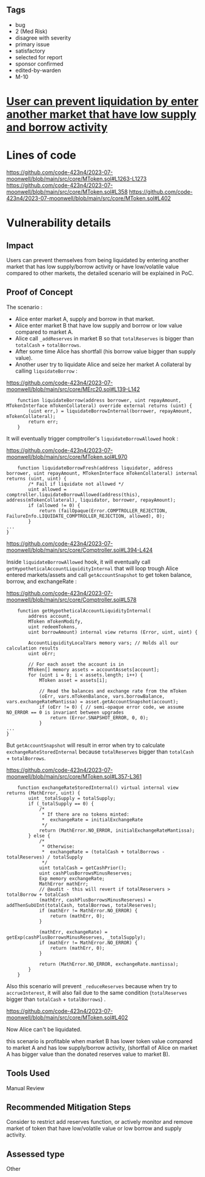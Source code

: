 ## Tags

- bug
- 2 (Med Risk)
- disagree with severity
- primary issue
- satisfactory
- selected for report
- sponsor confirmed
- edited-by-warden
- M-10

# [User can prevent liquidation by enter another market that have low supply and borrow activity](https://github.com/code-423n4/2023-07-moonwell-findings/issues/239) 

# Lines of code

https://github.com/code-423n4/2023-07-moonwell/blob/main/src/core/MToken.sol#L1263-L1273
https://github.com/code-423n4/2023-07-moonwell/blob/main/src/core/MToken.sol#L358
https://github.com/code-423n4/2023-07-moonwell/blob/main/src/core/MToken.sol#L402


# Vulnerability details

## Impact
Users can prevent themselves from being liquidated by entering another market that has low supply/borrow activity or have low/volatile value compared to other markets, the detailed scenario will be explained in PoC.

## Proof of Concept

The scenario :
- Alice enter market A, supply and borrow in that market.
- Alice enter market B that have low supply and borrow or low value compared to market A.
- Alice call `_addReserves` in market B so that `totalReserves` is bigger than `totalCash` + `totalBorrows`.
- After some time Alice has shortfall (his borrow value bigger than supply value).
- Another user try to liquidate Alice and seize her market A collateral by calling `liquidateBorrow` :

https://github.com/code-423n4/2023-07-moonwell/blob/main/src/core/MErc20.sol#L139-L142

```solidity
    function liquidateBorrow(address borrower, uint repayAmount, MTokenInterface mTokenCollateral) override external returns (uint) {
        (uint err,) = liquidateBorrowInternal(borrower, repayAmount, mTokenCollateral);
        return err;
    }
```

It will eventually trigger comptroller's `liquidateBorrowAllowed` hook :

https://github.com/code-423n4/2023-07-moonwell/blob/main/src/core/MToken.sol#L970

```solidity
    function liquidateBorrowFresh(address liquidator, address borrower, uint repayAmount, MTokenInterface mTokenCollateral) internal returns (uint, uint) {
        /* Fail if liquidate not allowed */
        uint allowed = comptroller.liquidateBorrowAllowed(address(this), address(mTokenCollateral), liquidator, borrower, repayAmount);
        if (allowed != 0) {
            return (failOpaque(Error.COMPTROLLER_REJECTION, FailureInfo.LIQUIDATE_COMPTROLLER_REJECTION, allowed), 0);
        }
...
}
```

https://github.com/code-423n4/2023-07-moonwell/blob/main/src/core/Comptroller.sol#L394-L424

Inside `liquidateBorrowAllowed` hook, it will eventually call `getHypotheticalAccountLiquidityInternal` that will loop trough Alice entered markets/assets and call `getAccountSnapshot` to get token balance, borrow, and exchangeRate : 

https://github.com/code-423n4/2023-07-moonwell/blob/main/src/core/Comptroller.sol#L578

```solidity
    function getHypotheticalAccountLiquidityInternal(
        address account,
        MToken mTokenModify,
        uint redeemTokens,
        uint borrowAmount) internal view returns (Error, uint, uint) {

        AccountLiquidityLocalVars memory vars; // Holds all our calculation results
        uint oErr;

        // For each asset the account is in
        MToken[] memory assets = accountAssets[account];
        for (uint i = 0; i < assets.length; i++) {
            MToken asset = assets[i];

            // Read the balances and exchange rate from the mToken
            (oErr, vars.mTokenBalance, vars.borrowBalance, vars.exchangeRateMantissa) = asset.getAccountSnapshot(account);
            if (oErr != 0) { // semi-opaque error code, we assume NO_ERROR == 0 is invariant between upgrades
                return (Error.SNAPSHOT_ERROR, 0, 0);
            }
...
}
```

But `getAccountSnapshot` will result in error when try to calculate `exchangeRateStoredInternal` because `totalReserves` bigger than `totalCash` + `totalBorrows`.

https://github.com/code-423n4/2023-07-moonwell/blob/main/src/core/MToken.sol#L357-L361


```
    function exchangeRateStoredInternal() virtual internal view returns (MathError, uint) {
        uint _totalSupply = totalSupply;
        if (_totalSupply == 0) {
            /*
             * If there are no tokens minted:
             *  exchangeRate = initialExchangeRate
             */
            return (MathError.NO_ERROR, initialExchangeRateMantissa);
        } else {
            /*
             * Otherwise:
             *  exchangeRate = (totalCash + totalBorrows - totalReserves) / totalSupply
             */
            uint totalCash = getCashPrior();
            uint cashPlusBorrowsMinusReserves;
            Exp memory exchangeRate;
            MathError mathErr;
            // @audit - this will revert if totalReservers > totalBorrow + totalCash
            (mathErr, cashPlusBorrowsMinusReserves) = addThenSubUInt(totalCash, totalBorrows, totalReserves);
            if (mathErr != MathError.NO_ERROR) {
                return (mathErr, 0);
            }

            (mathErr, exchangeRate) = getExp(cashPlusBorrowsMinusReserves, _totalSupply);
            if (mathErr != MathError.NO_ERROR) {
                return (mathErr, 0);
            }

            return (MathError.NO_ERROR, exchangeRate.mantissa);
        }
    }
```

Also this scenario will prevent `_reduceReserves` because when try to `accrueInterest`, it will also fail due to the same condition (`totalReserves` bigger than `totalCash` + `totalBorrows`) .

https://github.com/code-423n4/2023-07-moonwell/blob/main/src/core/MToken.sol#L402

Now Alice can't be liquidated.

this scenario is profitable when market B has lower token value compared to market A and has low supply/borrow activity, (shortfall of Alice on market A has bigger value than the donated reserves value to market B).


## Tools Used

Manual Review

## Recommended Mitigation Steps

Consider to restrict add reserves function, or actively monitor and remove market of token that have low/volatile value or low borrow and supply activity.








## Assessed type

Other